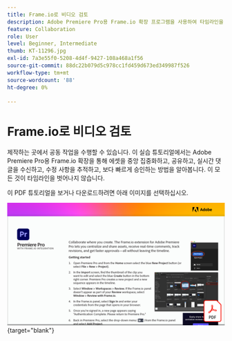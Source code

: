 ```yaml
---
title: Frame.io로 비디오 검토
description: Adobe Premiere Pro용 Frame.io 확장 프로그램을 사용하여 타임라인을 종료하지 않고도 에셋을 중앙 집중화하고 공유하고, 실시간 주석을 수신하고, 수정 사항을 추적하고, 승인을 빠르게 받는 방법을 알아봅니다
feature: Collaboration
role: User
level: Beginner, Intermediate
thumb: KT-11296.jpg
exl-id: 7a3e55f0-5208-4d4f-9427-108a468a1f56
source-git-commit: 88dc22b079d5c978cc1fd459d673ed349987f526
workflow-type: tm+mt
source-wordcount: '88'
ht-degree: 0%

---
```


# Frame.io로 비디오 검토

제작하는 곳에서 공동 작업을 수행할 수 있습니다. 이 실습 튜토리얼에서는 Adobe Premiere Pro용 Frame.io 확장을 통해 에셋을 중앙 집중화하고, 공유하고, 실시간 댓글을 수신하고, 수정 사항을 추적하고, 보다 빠르게 승인하는 방법을 알아봅니다. 이 모든 것이 타임라인을 벗어나지 않습니다.

이 PDF 튜토리얼을 보거나 다운로드하려면 아래 이미지를 선택하십시오.

[![튜토리얼의 첫 페이지 이미지](assets/Videoreviewwithframe.png)](assets/Video-review-with-Frame.io.pdf){target="blank"}

